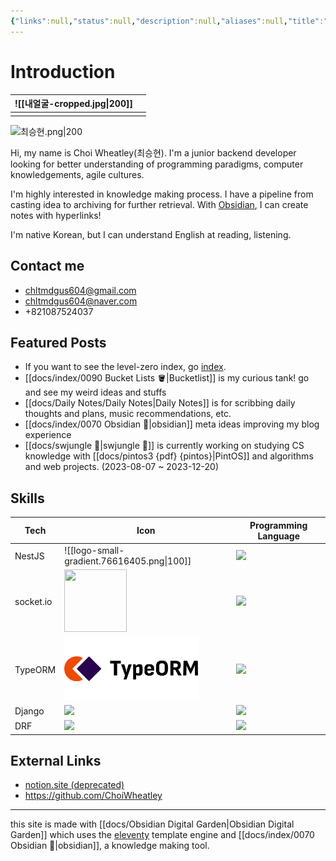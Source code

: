 ```yaml
---
{"links":null,"status":null,"description":null,"aliases":null,"title":"index","created":"2023-02-10T11:14:45","modified":"2023-02-10 11:20","categories":["readme"],"tags":["readme","index","readme","index","gardenEntry","gardenEntry","gardenEntry","gardenEntry"],"date created":"Friday, February 10th 2023, 11:14:45 am","date modified":"Monday, February 27th 2023, 6:19:34 pm","updated":"2025-01-14T17:45:23","dg-home":"true","dg-publish":true,"permalink":"/docs/index/","dgPassFrontmatter":true}
---
```



# Introduction

| ![[내얼굴-cropped.jpg\|200]] |     |
| ------------------------- | --- |
|                           |     |

![최승현.png|200](/img/user/docs/assets/%EC%B5%9C%EC%8A%B9%ED%98%84.png)

Hi, my name is Choi Wheatley(최승현). I'm a junior backend developer looking for better understanding of programming paradigms, computer knowledgements, agile cultures.

I'm highly interested in knowledge making process. I have a pipeline from casting idea to archiving for further retrieval. With [Obsidian](https://obsidian.md), I can create notes with hyperlinks!

I'm native Korean, but I can understand English at reading, listening.

## Contact me

- chltmdgus604@gmail.com
- chltmdgus604@naver.com
- +821087524037

## Featured Posts

- If you want to see the level-zero index, go [index](https://choiwheatley.github.io/index/).
- [[docs/index/0090 Bucket Lists 🪣\|Bucketlist]] is my curious tank! go and see my weird ideas and stuffs
- [[docs/Daily Notes/Daily Notes\|Daily Notes]] is for scribbing daily thoughts and plans, music recommendations, etc.
- [[docs/index/0070 Obsidian 💎\|obsidian]] meta ideas improving my blog experience
- [[docs/swjungle 🤖\|swjungle 🤖]] is currently working on studying CS knowledge with [[docs/pintos3 {pdf} {pintos}\|PintOS]] and algorithms and web projects. (2023-08-07 ~ 2023-12-20)

## Skills

| Tech      | Icon                                                                                                    | Programming Language                                                                                                                                    |
| --------- | ------------------------------------------------------------------------------------------------------- | ------------------------------------------------------------------------------------------------------------------------------------------------------- |
| NestJS    | ![[logo-small-gradient.76616405.png\|100]]                                                              | <img src="https://upload.wikimedia.org/wikipedia/commons/thumb/4/4c/Typescript_logo_2020.svg/240px-Typescript_logo_2020.svg.png" style="height:100px;"> |
| socket.io | <img src="https://socket.io/images/logo.svg" style="height: 100px; width: 100px;">                      | <img src="https://upload.wikimedia.org/wikipedia/commons/3/3b/Javascript_Logo.png" style="height:100px;">                                               |
| TypeORM   | <img src="https://github.com/typeorm/typeorm/raw/master/resources/logo_big.png" style="height: 100px;"> | <img src="https://upload.wikimedia.org/wikipedia/commons/3/3b/Javascript_Logo.png" style="height:100px;">                                               |
| Django    | <img src="https://static.djangoproject.com/img/logos/django-logo-positive.png" style="height:100px;">   | <img src="https://s3.dualstack.us-east-2.amazonaws.com/pythondotorg-assets/media/community/logos/python-logo-only.png" style="height:100px;">           |
| DRF       | <img src="https://www.django-rest-framework.org/img/logo.png" style="height:100px">                     | <img src="https://s3.dualstack.us-east-2.amazonaws.com/pythondotorg-assets/media/community/logos/python-logo-only.png" style="height:100px;">           |

## External Links

- [notion.site (deprecated)](https://choiwheatley.notion.site)
- <https://github.com/ChoiWheatley>

---

this site is made with [[docs/Obsidian Digital Garden\|Obsidian Digital Garden]] which uses the [eleventy](https://www.11ty.dev/) template engine and [[docs/index/0070 Obsidian 💎\|obsidian]], a knowledge making tool. 
